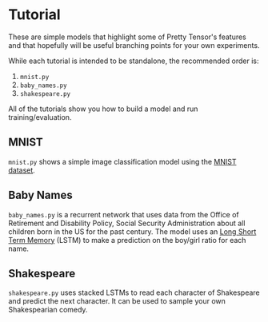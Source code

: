 # Tutorial

These are simple models that highlight some of Pretty Tensor's features and
that hopefully will be useful branching points for your own experiments.

While each tutorial is intended to be standalone, the recommended order is:

1. `mnist.py`
2. `baby_names.py`
3. `shakespeare.py`

All of the tutorials show you how to build a model and run training/evaluation.

## MNIST

`mnist.py` shows a simple image classification model using the
[MNIST dataset](http://yann.lecun.com/exdb/mnist/).

## Baby Names

`baby_names.py` is a recurrent network that uses data from the Office of
Retirement and Disability Policy, Social Security Administration about all
children born in the US for the past century.  The model uses an
[Long Short Term Memory](http://colah.github.io/posts/2015-08-Understanding-LSTMs/)
(LSTM) to make a prediction on the boy/girl ratio for each name.

## Shakespeare

`shakespeare.py` uses stacked LSTMs to read each character of Shakespeare and
predict the next character.  It can be used to sample your own Shakespearian
comedy.
